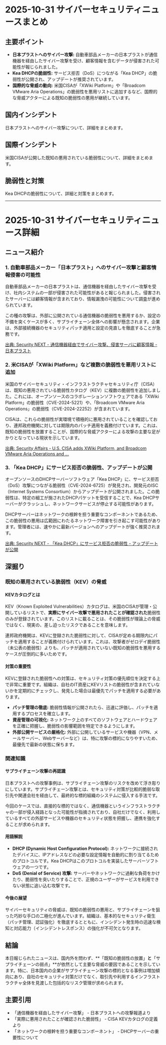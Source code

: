 # 2025-10-31 サイバーセキュリティニュースまとめ

## 主要ポイント

*   **日本プラストへのサイバー攻撃:** 自動車部品メーカーの日本プラストが通信機器を経由したサイバー攻撃を受け、顧客情報を含むデータが侵害された可能性が報じられました。
*   **Kea DHCPの脆弱性:** サービス拒否（DoS）につながる「Kea DHCP」の脆弱性が公開され、アップデートが推奨されています。
*   **国際的な脅威の動向:** 米国CISAが「XWiki Platform」や「Broadcom VMware Aria Operations」の脆弱性を悪用リストに追加するなど、国際的な脅威アクターによる既知の脆弱性の悪用が継続しています。

## 国内インシデント

日本プラストへのサイバー攻撃について、詳細をまとめます。

## 国際インシデント

米国CISAが公開した既知の悪用されている脆弱性について、詳細をまとめます。

## 脆弱性と対策

Kea DHCPの脆弱性について、詳細と対策をまとめます。

---

# 2025-10-31 サイバーセキュリティニュース詳細

## ニュース紹介

### 1. 自動車部品メーカー「日本プラスト」へのサイバー攻撃と顧客情報侵害の可能性

自動車部品メーカーの日本プラストは、通信機器を経由したサイバー攻撃を受け、社内システムの一部が侵害された可能性があると報じられました。侵害されたサーバーには顧客情報が含まれており、情報漏洩の可能性について調査が進められています。

この種の攻撃は、外部に公開されている通信機器の脆弱性を悪用するか、設定の不備を突くケースが多く、サプライチェーン全体への影響が懸念されます。企業は、外部接続機器のセキュリティパッチ適用と設定の見直しを徹底することが急務です。

[出典: Security NEXT - 通信機器経由でサイバー攻撃、侵害サーバに顧客情報 - 日本プラスト](https://www.security-next.com/169970)

### 2. 米CISAが「XWiki Platform」など複数の脆弱性を悪用リストに追加

米国のサイバーセキュリティ・インフラストラクチャセキュリティ庁（CISA）は、既知の悪用されている脆弱性カタログ（KEV）に複数の脆弱性を追加しました。これには、オープンソースのコラボレーションソフトウェアである「XWiki Platform」の脆弱性（CVE-2024-5221）や、「Broadcom VMware Aria Operations」の脆弱性（CVE-2024-22252）が含まれています。

CISAは、これらの脆弱性が実環境で積極的に悪用されていることを確認しており、連邦政府機関に対しては期限内のパッチ適用を義務付けています。これは、既知の脆弱性を放置することが、国際的な脅威アクターによる攻撃の主要な足がかりとなっている現状を示しています。

[出典: Security Affairs - U.S. CISA adds XWiki Platform, and Broadcom VMware Aria Operations and ...](https://securityaffairs.com/170020/hacking/cisa-adds-xwiki-platform-and-broadcom-vmware-aria-operations-and-broadcom-vmware-vcenter-server-vulnerabilities-to-kev-catalog.html)

### 3. 「Kea DHCP」にサービス拒否の脆弱性、アップデートが公開

オープンソースのDHCPサーバーソフトウェア「Kea DHCP」に、サービス拒否（DoS）攻撃につながる脆弱性（CVE-2024-6725）が発見され、開発元のISC（Internet Systems Consortium）からアップデートが公開されました。この脆弱性は、特定の細工が施されたDHCPパケットを受信することで、Kea DHCPサーバーがクラッシュし、ネットワークサービスが停止する可能性があります。

DHCPサーバーはネットワークの根幹を担う重要なコンポーネントであるため、この脆弱性の悪用は広範囲にわたるネットワーク障害を引き起こす可能性があります。管理者には、速やかに最新バージョンへのアップデートが強く推奨されます。

[出典: Security NEXT - 「Kea DHCP」にサービス拒否の脆弱性 - アップデートが公開](https://www.security-next.com/169965)

## 深掘り

### 既知の悪用されている脆弱性（KEV）の脅威

#### KEVカタログとは

KEV（Known Exploited Vulnerabilities）カタログは、米国のCISAが管理・公開しているリストで、**実際にサイバー攻撃で悪用されたことが確認された**脆弱性のみが登録されています。このリストに載ることは、その脆弱性が理論上の脅威ではなく、現実の、差し迫ったリスクであることを意味します。

連邦政府機関は、KEVに登録された脆弱性に対して、CISAが定める期限内にパッチを適用することが義務付けられています。これは、攻撃者がゼロデイ脆弱性（未公表の脆弱性）よりも、パッチが適用されていない既知の脆弱性を悪用するケースが圧倒的に多いためです。

#### 対策の重要性

KEVに登録された脆弱性への対策は、セキュリティ対策の優先順位を決定する上で非常に重要です。組織は、自社のIT資産にKEVリストの脆弱性が含まれていないかを定期的にチェックし、発見した場合は最優先でパッチを適用する必要があります。

*   **パッチ管理の徹底:** 脆弱性情報が公開されたら、迅速に評価し、パッチを適用するプロセスを確立します。
*   **資産管理の可視化:** ネットワーク上のすべてのソフトウェアとハードウェアを正確に把握し、脆弱性の影響範囲を特定できるようにします。
*   **外部公開サービスの厳格化:** 外部に公開しているサービスや機器（VPN、メールサーバー、Webサーバーなど）は、特に攻撃の標的になりやすいため、最優先で最新の状態に保ちます。

### 関連知識

#### サプライチェーン攻撃の再認識

日本プラストへの攻撃事例は、サプライチェーン攻撃のリスクを改めて浮き彫りにしています。サプライチェーン攻撃とは、セキュリティ対策が比較的脆弱な取引先や関連会社を経由して、最終的な標的組織のシステムに侵入する手法です。

今回のケースでは、直接的な標的ではなく、通信機器というインフラストラクチャの一部が侵入経路となった可能性が指摘されており、自社だけでなく、利用しているすべての外部サービスや機器のセキュリティ状態を把握し、連携を強化することが求められます。

#### 用語解説

*   **DHCP (Dynamic Host Configuration Protocol):** ネットワークに接続されたデバイスに、IPアドレスなどの必要な設定情報を自動的に割り当てるためのプロトコルです。Kea DHCPはこのプロトコルを実装したサーバーソフトウェアの一つです。
*   **DoS (Denial of Service) 攻撃:** サーバーやネットワークに過剰な負荷をかけたり、脆弱性を突いたりすることで、正規のユーザーがサービスを利用できない状態に追い込む攻撃です。

#### 今後の展望

サイバーセキュリティの脅威は、既知の脆弱性の悪用と、サプライチェーンを狙った巧妙な手口の二極化が進んでいます。組織は、基本的なセキュリティ衛生（パッチ管理、認証強化）を徹底するとともに、インシデント発生時の迅速な検知と対応能力（インシデントレスポンス）の強化が不可欠となります。

## 結論

本日報じられたニュースは、国内外を問わず、**「既知の脆弱性の放置」**と**「サプライチェーンの弱点」**が依然として主要な脅威の要因であることを示しています。特に、日本国内の企業がサプライチェーン攻撃の標的となる事例は増加傾向にあり、自社のセキュリティ対策だけでなく、取引先や利用するインフラストラクチャ全体を見渡した包括的なリスク管理が求められます。

## 主要引用

*   「通信機器を経由したサイバー攻撃」 - 日本プラストへの攻撃報道より
*   「実際に悪用されたことが確認された脆弱性」 - CISA KEVカタログの定義より
*   「ネットワークの根幹を担う重要なコンポーネント」 - DHCPサーバーの重要性について
